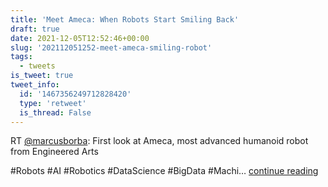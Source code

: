 ```yaml
---
title: 'Meet Ameca: When Robots Start Smiling Back'
draft: true
date: 2021-12-05T12:52:46+00:00
slug: '202112051252-meet-ameca-smiling-robot'
tags:
  - tweets
is_tweet: true
tweet_info:
  id: '1467356249712828420'
  type: 'retweet'
  is_thread: False
---
```




RT [@marcusborba](https://x.com/marcusborba): First look at Ameca, most advanced humanoid robot from Engineered Arts

#Robots #AI #Robotics #DataScience #BigData #Machi… [continue reading](https://x.com/sytelus/status/1467356249712828420)
